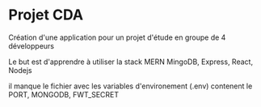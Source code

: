 # Projet CDA

Création d'une application pour un projet d'étude en groupe de 4 développeurs

Le but est d'apprendre à utiliser la stack MERN MingoDB, Express, React, Nodejs

il manque le fichier avec les variables d'environement (.env) contenent le PORT, MONGODB, FWT_SECRET
